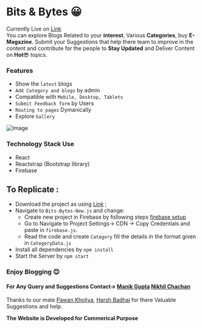 

# Bits & Bytes 😀 
Currently Live on [Link](https://bitsandbytesblogs.netlify.app/)  
You can explore Blogs Related to your **interest**, Various **Categories**, buy **E-Magazine**. Submit your Suggestions that help there team to improve in the content and contribute for the people to **Stay Updated** and Deliver Content on **Hot**😎 topics.

### Features
* Show the `latest` blogs
* `Add Category and blogs` by admin
* Compatible with `Mobile, Desktop, Tablets`
* `Submit Feedback form` by Users
* `Routing to pages` Dymanically
* Explore `Gallery`
 
![Image](https://drive.google.com/uc?export=view&id=1usAWy0Ws8lCI3lMxGNw2Cf9T3zGk3xFg)

### Technology Stack Use
* React
* Reactstrap (Bootstrap library)
* Firebase


 ## To Replicate :
 
  - Download the project as using [Link](https://github.com/Manik0799/Bits-Bytes-New.git) ;
  - Navigate to `Bits-Bytes-New.js` and change:
    - Create new project in Firebase by following steps [firebase setup](https://firebase.google.com/docs/web/setup)
    - Go to Navigate to Project Settings-> CDN -> Copy Credentials and paste in `firebase.js`.
    - Read the code and create `Category` fill the details in the format given in `CategoryData.js`
  - Install all dependencies by
    ``` npm install ```
  - Start the Server by
    ``` npm start ```
 ### Enjoy Blogging 😊


#### For Any Query and Suggestions Contact-> [Manik Gupta](https://www.linkedin.com/in/manik-gupta-81010010b/)  [Nikhil Chachan](https://www.linkedin.com/in/nikhil-chachan/)

Thanks to our mate [Pawan Kholiya](https://www.linkedin.com/in/pawan-kholiya/), [Harsh Badhai](https://www.linkedin.com/in/harshbadhai/) for there Valuable Suggestions and help.

 **The Website is Developed for Commerical Purpose**
